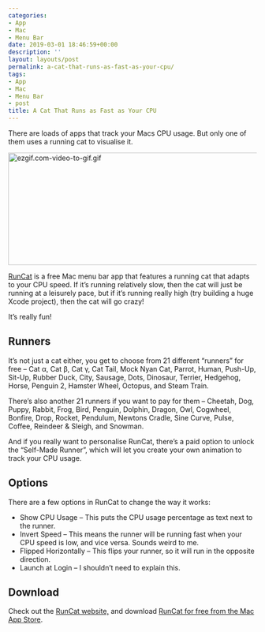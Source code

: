 ```yaml
---
categories:
- App
- Mac
- Menu Bar
date: 2019-03-01 18:46:59+00:00
description: ''
layout: layouts/post
permalink: a-cat-that-runs-as-fast-as-your-cpu/
tags:
- App
- Mac
- Menu Bar
- post
title: A Cat That Runs as Fast as Your CPU
---
```


<p>There are loads of apps that track your Macs CPU usage. But only one of them uses a running cat to visualise it.</p>
<p><img loading="lazy" src="https://cdn.chrishannah.me/images/2019/03/ezgif.com-video-to-gif.gif" class="alignnone size-full wp-image-6923" alt="ezgif.com-video-to-gif.gif" width="556" height="228"></p>
<p><a href="https://itunes.apple.com/us/app/runcat/id1429033973?mt=12">RunCat</a> is a free Mac menu bar app that features a running cat that adapts to your CPU speed. If it&#8217;s running relatively slow, then the cat will just be running at a leisurely pace, but if it&#8217;s running really high (try building a huge Xcode project), then the cat will go crazy!</p>
<p>It&#8217;s really fun!</p>
<h2>Runners</h2>
<p>It&#8217;s not just a cat either, you get to choose from 21 different &#8220;runners&#8221; for free &#8211; Cat α, Cat β, Cat γ, Cat Tail, Mock Nyan Cat, Parrot, Human, Push-Up, Sit-Up, Rubber Duck, City, Sausage, Dots, Dinosaur, Terrier, Hedgehog, Horse, Penguin 2, Hamster Wheel, Octopus, and Steam Train.</p>
<p>There&#8217;s also another 21 runners if you want to pay for them &#8211; Cheetah, Dog, Puppy, Rabbit, Frog, Bird, Penguin, Dolphin, Dragon, Owl, Cogwheel, Bonfire, Drop, Rocket, Pendulum, Newtons Cradle, Sine Curve, Pulse, Coffee, Reindeer &amp; Sleigh, and Snowman.</p>
<p>And if you really want to personalise RunCat, there&#8217;s a paid option to unlock the &#8220;Self-Made Runner&#8221;, which will let you create your own animation to track your CPU usage.</p>
<h2>Options</h2>
<p>There are a few options in RunCat to change the way it works:</p>
<ul>
<li>Show CPU Usage &#8211; This puts the CPU usage percentage as text next to the runner.</li>
<li>Invert Speed &#8211; This means the runner will be running fast when your CPU speed is low, and vice versa. Sounds weird to me.</li>
<li>Flipped Horizontally &#8211; This flips your runner, so it will run in the opposite direction.</li>
<li>Launch at Login &#8211; I shouldn&#8217;t need to explain this.</li>
</ul>
<h2>Download</h2>
<p>Check out the <a href="http://kyomesuke.com/runcat/index.html">RunCat website,</a> and download <a href="https://itunes.apple.com/us/app/runcat/id1429033973?mt=12">RunCat for free from the Mac App Store</a>.</p>